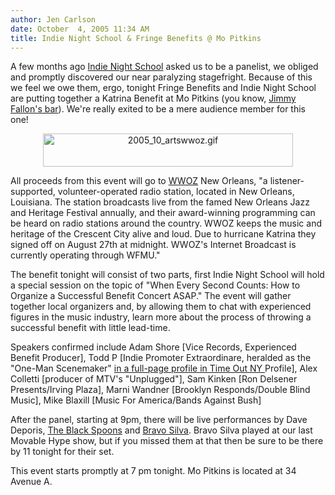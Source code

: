 ```yaml
---
author: Jen Carlson
date: October  4, 2005 11:34 AM
title: Indie Night School & Fringe Benefits @ Mo Pitkins
---
```


<p>A few months ago <a href="https://web.archive.org/web/20130630112745/http://indienightschool.blogspot.com/">Indie Night School</a> asked us to be a panelist, we obliged and promptly discovered our near paralyzing stagefright. Because of this we feel we owe them, ergo, tonight Fringe Benefits and Indie Night School are putting together a Katrina Benefit at Mo Pitkins (you know, <a href="https://web.archive.org/web/20130630112745/http://www.gothamist.com/archives/2005/07/25/mo_pitkins_house_of_satisfaction.php">Jimmy Fallon&apos;s bar</a>). We&apos;re really exited to be a mere audience member for this one!</p>

<p align="center"><a href="https://web.archive.org/web/20130630112745/http://www.gothamist.com/attachments/arts_jen/2005_10_artswwoz.gif"><img alt="2005_10_artswwoz.gif" src="https://web.archive.org/web/20130630112745im_/http://www.gothamist.com/attachments/arts_jen/2005_10_artswwoz-thumb.gif" width="400" height="53"></a></p><p>
All proceeds from this event will go to <a href="https://web.archive.org/web/20130630112745/http://www.wwoz.org/">WWOZ</a> New Orleans, &quot;a listener-supported, volunteer-operated radio station, located in New Orleans, Louisiana. The station broadcasts live from the famed New Orleans Jazz and Heritage Festival annually, and their award-winning programming can be heard on radio stations around the country. WWOZ keeps the music and heritage of the Crescent City alive and loud. Due to hurricane Katrina they signed off on August 27th at midnight. WWOZ&apos;s Internet Broadcast is currently operating through WFMU.&quot;

</p><p>The benefit tonight will consist of two parts, first Indie Night School will hold a special session on the topic of &quot;When Every Second Counts: How to Organize a Successful Benefit Concert ASAP.&quot;  The event will gather together local organizers and, by allowing them to chat with experienced figures in the music industry, learn more about the process of throwing a successful benefit with little lead-time.</p>

<p>Speakers confirmed include Adam Shore [Vice Records, Experienced Benefit Producer], Todd P [Indie Promoter Extraordinare, heralded as the &quot;One-Man Scenemaker&quot; <a href="https://web.archive.org/web/20130630112745/http://www.timeoutny.com/features/504/504.toddp.html">in a full-page profile in Time Out NY </a>Profile], Alex Colletti [producer of MTV&apos;s &quot;Unplugged&quot;], Sam Kinken [Ron Delsener Presents/Irving Plaza], Marni Wandner [Brooklyn Responds/Double Blind Music], Mike Blaxill [Music For America/Bands Against Bush]</p>

<p>After the panel, starting at 9pm, there will be live performances by Dave Deporis, <a href="https://web.archive.org/web/20130630112745/http://www.theblackspoons.com/">The Black Spoons</a> and <a href="https://web.archive.org/web/20130630112745/http://www.bravosilva.com/">Bravo Silva</a>. Bravo Silva played at our last Movable Hype show, but if you missed them at that then be sure to be there by 11 tonight for their set. </p>

<p>This event starts promptly at 7 pm tonight. Mo Pitkins is located at 34 Avenue A. </p>